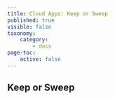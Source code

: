 ```yaml
---
title: Cloud Apps: Keep or Sweep
published: true
visible: false
taxonomy:
    category:
        - docs
page-toc:
    active: false
---
```


## Keep or Sweep
